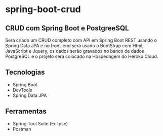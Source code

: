 # spring-boot-crud

## CRUD com Spring Boot e PostgreeSQL

Será criado um CRUD completo com API em Spring Boot REST usando o Spring Data JPA e no front-end será usado o BootStrap com Html, JavaScript e Jquery, os dados serão gravados no banco de dados PostgreSQL e o projeto será colocado na Hospedagem do Heroku Cloud.

## Tecnologias 

- Spring Boot
- DevTools
- Spring Data JPA


## Ferramentas

- Spring Tool Suite (Eclipse)
- Postman